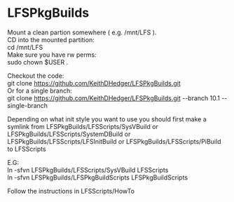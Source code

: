 # LFSPkgBuilds

Mount a clean partion somewhere ( e.g. /mnt/LFS ).<br>
CD into the mounted partition:<br>
cd /mnt/LFS<br>
Make sure you have rw perms:<br>
sudo chown $USER .<br>

Checkout the code:<br>
git clone https://github.com/KeithDHedger/LFSPkgBuilds.git<br>
Or for a single branch:<br>
git clone https://github.com/KeithDHedger/LFSPkgBuilds.git --branch 10.1 --single-branch<br>

Depending on what init style you want to use you should first make a symlink from LFSPkgBuilds/LFSScripts/SysVBuild or LFSPkgBuilds/LFSScripts/SystemDBuild or LFSPkgBuilds/LFSScripts/LFSInitBuild or LFSPkgBuilds/LFSScripts/PiBuild to LFSScripts<br>

E.G:<br>
ln -sfvn  LFSPkgBuilds/LFSScripts/SysVBuild LFSScripts<br>
ln -sfvn  LFSPkgBuilds/LFSPkgBuildScripts LFSPkgBuildScripts<br>

Follow the instructions in LFSScripts/HowTo<br>
